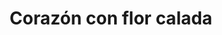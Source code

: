 ---
title: Corazón con flor calada
date: 
draft: false

# descripcion
description : Corazón con flor calada

materials: Plata 925

color: Plateado

dimensions: 2cm

code: 02-14-0360

type: "Dijes"

categories: []

price: $5.120,00

price_eftvo: $4.350,00

# Images
# first image will be shown in the product page
images:
  # - image: "images/path_to_image"
  # La ubicacion de las imagenes es imagenes/Dijes/Dijes.Plata/02-14-0360-corazon-con-flor-calada
  - image: "./images/dijes/plata/02-14-0360-corazon-con-flor-calada_a.JPG"
---